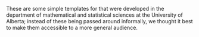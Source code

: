 These are some simple templates for that were developed in the department of mathematical and statistical sciences at the University of Alberta; instead of these being passed around informally, we thought it best to make them accessible to a more general audience.